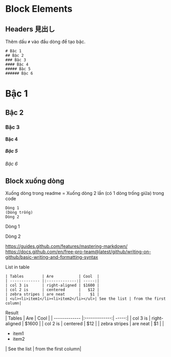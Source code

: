 # Block Elements

## Headers 見出し
Thêm dấu `#` vào đầu dòng để tạo bậc.
```
# Bậc 1
## Bậc 2
### Bậc 3
#### Bậc 4
##### Bậc 5
###### Bậc 6
```

# Bậc 1
## Bậc 2
### Bậc 3
#### Bậc 4
##### Bậc 5
###### Bậc 6

## Block xuống dòng
Xuống dòng trong readme = Xuống dòng 2 lần (có 1 dòng trống giữa) trong code

```
Dòng 1
(Dòng trống)
Dòng 2
```

Dòng 1

Dòng 2

https://guides.github.com/features/mastering-markdown/  
https://docs.github.com/en/free-pro-team@latest/github/writing-on-github/basic-writing-and-formatting-syntax  

List in table  
```
| Tables        | Are           | Cool  |
| ------------- |:-------------:| -----:|
| col 3 is      | right-aligned | $1600 |
| col 2 is      | centered      |   $12 |
| zebra stripes | are neat      |    $1 |
| <ul><li>item1</li><li>item2</li></ul>| See the list | from the first column|
```
Result  
| Tables        | Are           | Cool  |
| ------------- |:-------------:| -----:|
| col 3 is      | right-aligned | $1600 |
| col 2 is      | centered      |   $12 |
| zebra stripes | are neat      |    $1 |
| <ul><li>item1</li><li>item2</li></ul>| See the list | from the first column|
